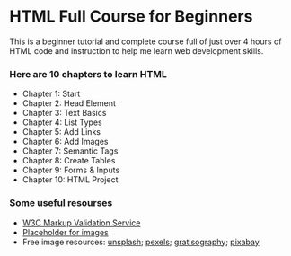 # HTML Full Course for Beginners

This is a beginner tutorial and complete course full of just over 4 hours of HTML code and instruction to help me learn web development skills.

### Here are 10 chapters to learn HTML

- Chapter 1: Start
- Chapter 2: Head Element
- Chapter 3: Text Basics
- Chapter 4: List Types
- Chapter 5: Add Links
- Chapter 6: Add Images
- Chapter 7: Semantic Tags
- Chapter 8: Create Tables
- Chapter 9: Forms & Inputs
- Chapter 10: HTML Project

### Some useful resourses

- [W3C Markup Validation Service](https://validator.w3.org/)
- [Placeholder for images](http://via.placeholder.com/640x360)
- Free image resources: [unsplash](http://unsplash.com/); [pexels](http://pexels.com/); [gratisography](https://gratisography.com/); [pixabay](https://pixabay.com/)
